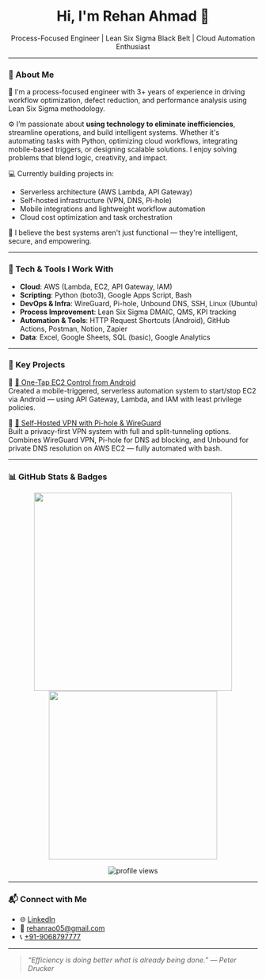 <h1 align="center">Hi, I'm Rehan Ahmad 👋</h1>
<p align="center">
  Process-Focused Engineer | Lean Six Sigma Black Belt | Cloud Automation Enthusiast
</p>

---

### 🧠 About Me

🎯 I'm a process-focused engineer with 3+ years of experience in driving workflow optimization, defect reduction, and performance analysis using Lean Six Sigma methodology.  

⚙️ I’m passionate about **using technology to eliminate inefficiencies**, streamline operations, and build intelligent systems. Whether it's automating tasks with Python, optimizing cloud workflows, integrating mobile-based triggers, or designing scalable solutions. I enjoy solving problems that blend logic, creativity, and impact.

💻 Currently building projects in:
- Serverless architecture (AWS Lambda, API Gateway)
- Self-hosted infrastructure (VPN, DNS, Pi-hole)
- Mobile integrations and lightweight workflow automation
- Cloud cost optimization and task orchestration

🧪 I believe the best systems aren't just functional — they're intelligent, secure, and empowering.

---

### 🔧 Tech & Tools I Work With

- **Cloud**: AWS (Lambda, EC2, API Gateway, IAM)
- **Scripting**: Python (boto3), Google Apps Script, Bash
- **DevOps & Infra**: WireGuard, Pi-hole, Unbound DNS, SSH, Linux (Ubuntu)
- **Process Improvement**: Lean Six Sigma DMAIC, QMS, KPI tracking
- **Automation & Tools**: HTTP Request Shortcuts (Android), GitHub Actions, Postman, Notion, Zapier
- **Data**: Excel, Google Sheets, SQL (basic), Google Analytics

---

### 🚀 Key Projects

📌 [🔄 One-Tap EC2 Control from Android](https://github.com/rehanxahmad/ec2-mobile-automation)  
Created a mobile-triggered, serverless automation system to start/stop EC2 via Android — using API Gateway, Lambda, and IAM with least privilege policies.

📌 [🔐 Self-Hosted VPN with Pi-hole & WireGuard](https://github.com/rehanxahmad/self-hosted-vpn-with-pihole-unbound)  
Built a privacy-first VPN system with full and split-tunneling options. Combines WireGuard VPN, Pi-hole for DNS ad blocking, and Unbound for private DNS resolution on AWS EC2 — fully automated with bash.

---

### 📊 GitHub Stats & Badges

<p align="center">
  <img src="https://github-readme-stats.vercel.app/api?username=rehanxahmad&show_icons=true&theme=default" width="400" />
  <img src="https://github-readme-stats.vercel.app/api/top-langs/?username=rehanxahmad&layout=compact" width="340" />
</p>

<p align="center">
  <img src="https://komarev.com/ghpvc/?username=rehanxahmad&label=Profile+Views" alt="profile views" />
</p>

---

### 📬 Connect with Me

- 🌐 [LinkedIn](https://www.linkedin.com/in/rehanxahmad)
- 📧 rehanrao05@gmail.com
- 📞 [+91-9068797777](tel:+919068797777)

---

> _“Efficiency is doing better what is already being done.” — Peter Drucker_
